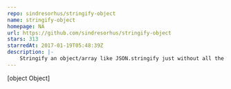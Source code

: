 ```yaml
---
repo: sindresorhus/stringify-object
name: stringify-object
homepage: NA
url: https://github.com/sindresorhus/stringify-object
stars: 313
starredAt: 2017-01-19T05:48:39Z
description: |-
    Stringify an object/array like JSON.stringify just without all the double-quotes
---
```


[object Object]
